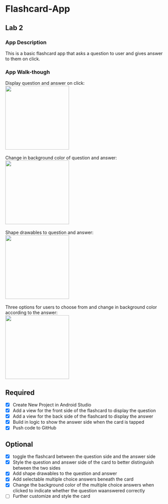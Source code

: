 # Flashcard-App

## Lab 2

### App Description
This is a basic flashcard app that asks a question to user and gives answer to them on click.

### App Walk-though
Display question and answer on click:<br><img src="http://g.recordit.co/1P87roBJw9.gif" width=200><br><br>
Change in background color of question and answer:<br><img src="http://g.recordit.co/WsOJpDQ0gZ.gif" width=200><br><br>
Shape drawables to question and answer:<br><img src="http://g.recordit.co/P8jqsjV5RG.gif" width=200><br><br>
Three options for users to choose from and change in background color according to the answer: <br><img src="http://g.recordit.co/qYAVCQNVvX.gif" width=200><br>




## Required
- [X] Create New Project in Android Studio
- [X] Add a view for the front side of the flashcard to display the question
- [X] Add a view for the back side of the flashcard to display the answer
- [X] Build in logic to show the answer side when the card is tapped
- [X] Push code to GitHub
## Optional
- [X] toggle the flashcard between the question side and the answer side
- [X] Style the question and answer side of the card to better distinguish between the two sides
- [X] Add shape drawables to the question and answer
- [X] Add selectable multiple choice answers beneath the card
- [X] Change the background color of the multiple choice answers when clicked to indicate whether the question waanswered correctly
- [ ] Further customize and style the card
